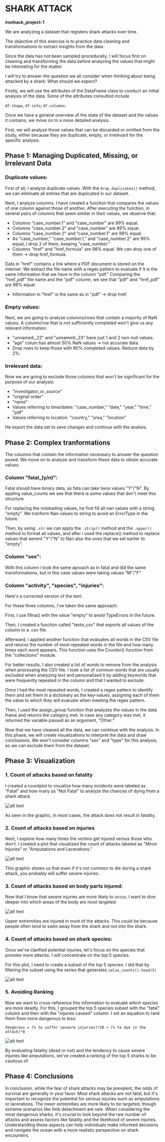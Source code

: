 
# SHARK ATTACK
**ironhack_project-1**

We are analyzing a dataset that registers shark attacks over time.

The objective of this exercise is to practice data cleaning and transformations to extract insights from the data.

Since the data has not been sampled procedurally, I will focus first on cleaning and transforming the data before analyzing the values that might be interesting for the matter.

I will try to answer the question we all consider when thinking about being attacked by a shark: What should we expect?

Firstly, we will use the attributes of the DataFrame class to conduct an initial analysis of the data. Some of the attributes consulted include 

`df.shape`, `df.info`, `df.columns`.

Once we have a general overview of the state of the dataset and the values it contains, we move on to a more detailed analysis.

First, we will analyze those values that can be discarded or omitted from the study, either because they are duplicate, empty, or irrelevant for the specific analysis.

## Phase 1: Managing Duplicated, Missing, or Irrelevant Data 


### Duplicate values:

First of all, I analyze duplicate values. With the `drop_duplicates()` method, we can eliminate all entries that are duplicated in our dataset.

Next, I analyze columns. I have created a function that compares the values of one column against those of another. After executing the function, in several pairs of columns that seem similar in their values, we observe that:

 - Columns "case_number.1" and "case_number" are 99% equal.
 - Columns "case_number.2" and "case_number" are 99% equal.
 - Columns "case_number.2" and "case_number.1" are 99% equal.
 - As "case_number," "case_number.1," and "case_number.2" are 99% equal, I drop 2 of them, keeping "case_number."
 - Columns "href" and "href_formula" are 98% equal. We can drop one of them → drop href_formula.

Data in "href" contains a link where a PDF document is stored on the internet. We extract the file name with a regex pattern to evaluate if it is the same information that we have in the column "pdf." Comparing the "href_pdf" file name and the "pdf" column, we see that "pdf" and "href_pdf" are 98% equal.

  - Information in "href" is the same as in "pdf" → drop href.
    

### Empty values:

Next, we are going to analyze columns/rows that contain a majority of NaN values. A column/row that is not sufficiently completed won't give us any relevant information:

  - "unnamed:_22" and "unnamed:_23" have just 1 and 2 non-null values.
  - "age" colum has almost 50% NaN values → not accurate data.
  - Drop rows to keep those with 80% completed values. Reduce data by 2%.


### Irrelevant data: 

Now we are going to exclude those columns that won't be significant for the purpose of our analysis:

  - "investigator_or_source"
  - "original order"
  - "name"
  - Values referring to time/dates: "case_number," "date," "year," "time," "pdf"
  - Values referring to location: "country," "area," "location"
    
He export the data set to save changes and continue with the analisis.

## Phase 2: Complex tranformations

The columns that contain the information necessary to answer the question posed. We move on to analyze and transform these data to obtain accurate values.

### Column "fatal_(y/n)":

Fatal should have binary data, as fata can take twoo values "Y"/"N". By appling value_counts we see that there is some values that don't meet this structure. 

For replacing the misleading values, he first fill all nan values with a string "empty". We tranform Nan values to string to avoid an ErrorType in the future. 

Then, by using `.str` we can apply the `.strip()` method and the `.upper()` method to format all values, and after i used the replace() method to replace values that werent "Y"/"N" to Nan also the ones that we set earlier to "empty".

### Column "sex":

With this column i took the same aproach as in fatal and did the same transformations, but in this case values were taking values "M"/"F"

### Column "activity", "species", "injuries":

Here's a corrected version of the text:

For these three columns, I've taken the same approach:

First, I use fillna() with the value "empty" to avoid TypeErrors in the future.

Then, I created a function called "texto_csv" that exports all values of the column to a .csv file.

Afterward, I applied another function that evaluates all words in the CSV file and returns the number of most repeated words in the file and how many times each word appears. This function uses the Counter() function from the "collections" module.

For better results, I also created a list of words to remove from the analysis when processing the CSV file. I took a list of common words that are usually excluded when analyzing text and personalized it by adding keywords that were frequently repeated in the column and that I wanted to exclude.

Once I had the most repeated words, I created a regex pattern to identify them and set them in a dictionary as the key-values, assigning each of them the value to which they will evaluate when meeting the regex pattern.

Then, I used the assign_group function that analyzes the values in the data frame and returns the category met. In case any category was met, it returned the variable passed as an argument, "Other."

Now that we have cleaned all the data, we can continue with the analysis. In this phase, we will create visualizations to interpret the data and draw conclusions. We won't consider columns "sex" and "type" for this analysis, so we can exclude them from the dataset.


## Phase 3: Visualization

### 1. Count of attacks based on fatality

I created a countplot to visualize how many incidents were labeled as "Fatal" and how many as "Not Fatal" to analyze the chances of dying from a shark attack.

![alt text](images/shark_attacks_fatality.png)

As seen in the graphic, in most cases, the attack does not result in fatality.

### 2. Count of attacks based on injuries

Next, I explore how many times the victims get injured versus those who don't. I created a plot that visualized the count of attacks labeled as "Minor Injuries" or "Amputations and Lacerations."

![alt text](images/shark_attacks_injuries.png)

This graphic shows us that even if it's not common to die during a shark attack, you probably will suffer severe injuries.

### 3. Count of attacks based on body parts injured:

Now that I know that severe injuries are more likely to occur, I want to dive deeper into which areas of the body are most targeted.

![alt text](images/shark_attacks_body_parts.png)

Upper extremities are injured in most of the attacks. This could be because people often tend to swim away from the shark and not into the shark.

### 4. Count of attacks based on shark species:

Once we've clarified potential injuries, let's focus on the species that provoke more attacks. I will concentrate on the top 5 species.

For this plot, I need to create a subset of the top 5 species. I did that by filtering the subset using the series that generates `value_counts().head(5)`

![alt text](images//shark_attacks_shark_species.png)

### 5. Avoiding Ranking


Now we want to cross-reference this information to evaluate which species are more deadly. For this, I grouped the top 5 species subset with the "fatal" column and then with the "injuries caused" column. I set an equation to rank them from more dangerous to less:

 `dangerous = (% to suffer seveare injuries)*20 + (% to dye in the attack)*8`
 
![alt text](images/shark_attacks_avoid_table)

By evaluating fatality (dead or not) and the tendency to cause severe injuries like amputations, we've created a ranking of the top 5 sharks to be cautious of.

## Phase 4: Conclusions

In conclusion, while the fear of shark attacks may be prevalent, the odds of survival are generally in your favor. Most shark attacks are not fatal, but it's important to recognize the potential for serious injuries such as amputations or lacerations. The lower extremities are more likely to be targeted, though extreme scenarios like limb detachment are rare. When considering the most dangerous sharks, it's crucial to look beyond the raw number of attacks and assess factors like fatality and the likelihood of severe injuries. Understanding these aspects can help individuals make informed decisions and navigate the ocean with a more realistic perspective on shark encounters.

